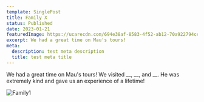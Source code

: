 ```yaml
---
template: SinglePost
title: Family X
status: Published
date: 2023-01-21
featuredImage: https://ucarecdn.com/694e38af-8583-4f52-ab12-70a922794cef/
excerpt: We had a great time on Mau's tours!
meta:
  description: test meta description
  title: test meta title
---
```

We had a great time on Mau's tours! We visited \_\_, \_\_, and __. He was extremely kind and gave us an experience of a lifetime!

![Family1](https://ucarecdn.com/ea8baba3-a80a-4508-94f0-62e3520f1427/ "Family1")
